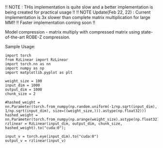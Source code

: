 !! NOTE : THis implementation is quite slow and a better implementation is being created for practical usage !!
!! NOTE Update(Feb 22, 22) : Current implementation is 3x slower than complete matrix multiplication for large MM!!
!! Faster implementation coming soon !!

Model compression - matrix multiply with compressed matrix using state-of-the-art ROBE-Z compression.

Sample Usage:

```
import torch
from RzLinear import RzLinear 
import torch.nn as nn
import numpy as np
import matplotlib.pyplot as plt

weight_size = 100
input_dim = 1000
output_dim = 1000
chunk_size = 2

#hashed_weight = nn.Parameter(torch.from_numpy(np.random.uniform(-1/np.sqrt(input_dim), 1/np.sqrt(input_dim), size=((weight_size,))).astype(np.float32)))
hashed_weight = nn.Parameter(torch.from_numpy(np.arange(weight_size).astype(np.float32)))
rzlinear = RzLinear(input_dim, output_dim, chunk_size, hashed_weight).to("cuda:0");

input_v = torch.eye(input_dim).to("cuda:0")
output_v = rzlinear(input_v)

```
